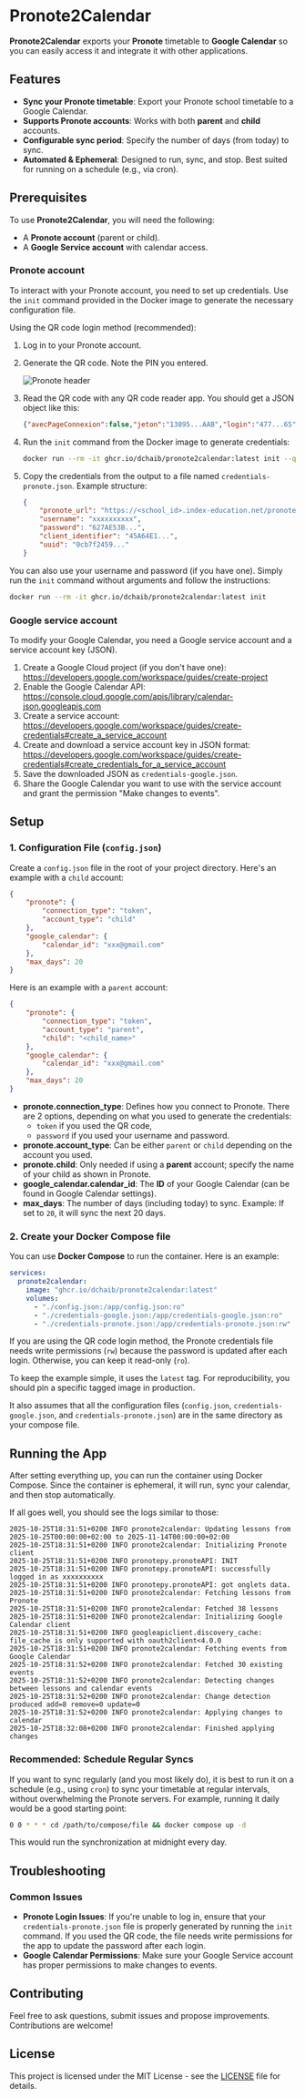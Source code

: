 # Pronote2Calendar

**Pronote2Calendar** exports your **Pronote** timetable to **Google Calendar** so you can easily access it and integrate it with other applications.

## Features

- **Sync your Pronote timetable**: Export your Pronote school timetable to a Google Calendar.
- **Supports Pronote accounts**: Works with both **parent** and **child** accounts.
- **Configurable sync period**: Specify the number of days (from today) to sync.
- **Automated & Ephemeral**: Designed to run, sync, and stop. Best suited for running on a schedule (e.g., via cron).

## Prerequisites

To use **Pronote2Calendar**, you will need the following:

- A **Pronote account** (parent or child).
- A **Google Service account** with calendar access.

### Pronote account

To interact with your Pronote account, you need to set up credentials. Use the `init` command provided in the Docker image to generate the necessary configuration file.

Using the QR code login method (recommended):

1. Log in to your Pronote account.
2. Generate the QR code. Note the PIN you entered.

    ![Pronote header](doc/images/pronote-header.png)

3. Read the QR code with any QR code reader app. You should get a JSON object like this:

    ```json
    {"avecPageConnexion":false,"jeton":"13895...AAB","login":"477...65","url":"https://<school_id>.index-education.net/pronote/..."}
    ```

4. Run the `init` command from the Docker image to generate credentials:

    ```bash
    docker run --rm -it ghcr.io/dchaib/pronote2calendar:latest init --qr_code '<your QR code>' --pin <your PIN>
    ```

5. Copy the credentials from the output to a file named `credentials-pronote.json`. Example structure:

    ```json
    {
        "pronote_url": "https://<school_id>.index-education.net/pronote/...",
        "username": "xxxxxxxxxx",
        "password": "627AE53B...",
        "client_identifier": "45A64E1...",
        "uuid": "0cb7f2459..."
    }
    ```

You can also use your username and password (if you have one). Simply run the `init` command without arguments and follow the instructions:
```bash
docker run --rm -it ghcr.io/dchaib/pronote2calendar:latest init
```

### Google service account

To modify your Google Calendar, you need a Google service account and a service account key (JSON).

1. Create a Google Cloud project (if you don't have one): https://developers.google.com/workspace/guides/create-project
2. Enable the Google Calendar API: https://console.cloud.google.com/apis/library/calendar-json.googleapis.com
3. Create a service account: https://developers.google.com/workspace/guides/create-credentials#create_a_service_account
4. Create and download a service account key in JSON format: https://developers.google.com/workspace/guides/create-credentials#create_credentials_for_a_service_account
5. Save the downloaded JSON as `credentials-google.json`.
6. Share the Google Calendar you want to use with the service account and grant the permission "Make changes to events".


## Setup

### 1. Configuration File (`config.json`)

Create a `config.json` file in the root of your project directory. Here's an example with a `child` account:

```json
{
    "pronote": {
        "connection_type": "token",
        "account_type": "child"
    },
    "google_calendar": {
        "calendar_id": "xxx@gmail.com"
    },
    "max_days": 20
}
```

Here is an example with a `parent` account:
```json
{
    "pronote": {
        "connection_type": "token",
        "account_type": "parent",
        "child": "<child_name>"
    },
    "google_calendar": {
        "calendar_id": "xxx@gmail.com"
    },
    "max_days": 20
}
```

* **pronote.connection_type**: Defines how you connect to Pronote. There are 2 options, depending on what you used to generate the credentials:
  - `token` if you used the QR code,
  - `password` if you used your username and password.
* **pronote.account_type**: Can be either `parent` or `child` depending on the account you used.
* **pronote.child**: Only needed if using a **parent** account; specify the name of your child as shown in Pronote.
* **google_calendar.calendar_id**: The **ID** of your Google Calendar (can be found in Google Calendar settings).
* **max_days**: The number of days (including today) to sync. Example: If set to `20`, it will sync the next 20 days.

### 2. Create your Docker Compose file

You can use **Docker Compose** to run the container. Here is an example:

```yaml
services:
  pronote2calendar:
    image: "ghcr.io/dchaib/pronote2calendar:latest"
    volumes:
      - "./config.json:/app/config.json:ro"
      - "./credentials-google.json:/app/credentials-google.json:ro"
      - "./credentials-pronote.json:/app/credentials-pronote.json:rw"
```

If you are using the QR code login method, the Pronote credentials file needs write permissions (`rw`) because the password is updated after each login. Otherwise, you can keep it read-only (`ro`).

To keep the example simple, it uses the `latest` tag. For reproducibility, you should pin a specific tagged image in production.

It also assumes that all the configuration files (`config.json`, `credentials-google.json`, and `credentials-pronote.json`) are in the same directory as your compose file.


## Running the App

After setting everything up, you can run the container using Docker Compose. Since the container is ephemeral, it will run, sync your calendar, and then stop automatically.

If all goes well, you should see the logs similar to those:
```
2025-10-25T18:31:51+0200 INFO pronote2calendar: Updating lessons from 2025-10-25T00:00:00+02:00 to 2025-11-14T00:00:00+02:00
2025-10-25T18:31:51+0200 INFO pronote2calendar: Initializing Pronote client
2025-10-25T18:31:51+0200 INFO pronotepy.pronoteAPI: INIT
2025-10-25T18:31:51+0200 INFO pronotepy.pronoteAPI: successfully logged in as xxxxxxxxxx
2025-10-25T18:31:51+0200 INFO pronotepy.pronoteAPI: got onglets data.
2025-10-25T18:31:51+0200 INFO pronote2calendar: Fetching lessons from Pronote
2025-10-25T18:31:51+0200 INFO pronote2calendar: Fetched 38 lessons
2025-10-25T18:31:51+0200 INFO pronote2calendar: Initializing Google Calendar client
2025-10-25T18:31:51+0200 INFO googleapiclient.discovery_cache: file_cache is only supported with oauth2client<4.0.0
2025-10-25T18:31:51+0200 INFO pronote2calendar: Fetching events from Google Calendar
2025-10-25T18:31:52+0200 INFO pronote2calendar: Fetched 30 existing events
2025-10-25T18:31:52+0200 INFO pronote2calendar: Detecting changes between lessons and calendar events
2025-10-25T18:31:52+0200 INFO pronote2calendar: Change detection produced add=8 remove=0 update=0
2025-10-25T18:31:52+0200 INFO pronote2calendar: Applying changes to calendar
2025-10-25T18:32:08+0200 INFO pronote2calendar: Finished applying changes
```

### Recommended: Schedule Regular Syncs

If you want to sync regularly (and you most likely do), it is best to run it on a schedule (e.g., using `cron`) to sync your timetable at regular intervals, without overwhelming the Pronote servers. For example, running it daily would be a good starting point:

```bash
0 0 * * * cd /path/to/compose/file && docker compose up -d
```

This would run the synchronization at midnight every day.


## Troubleshooting

### Common Issues

* **Pronote Login Issues**: If you're unable to log in, ensure that your `credentials-pronote.json` file is properly generated by running the `init` command. If you used the QR code, the file needs write permissions for the app to update the password after each login.
* **Google Calendar Permissions**: Make sure your Google Service account has proper permissions to make changes to events.

## Contributing

Feel free to ask questions, submit issues and propose improvements. Contributions are welcome!

## License

This project is licensed under the MIT License - see the [LICENSE](LICENSE) file for details.
